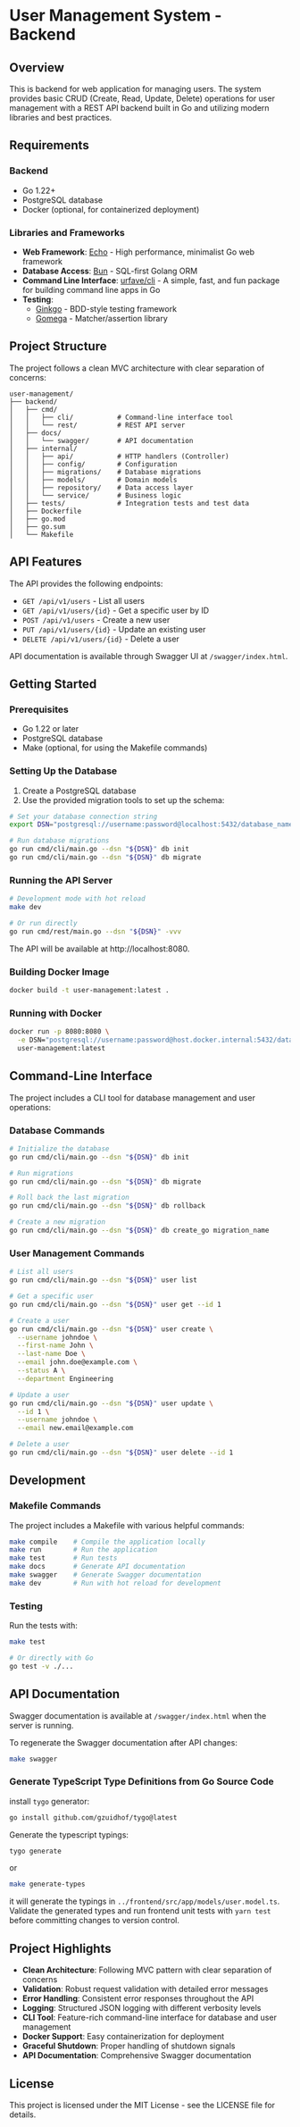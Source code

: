 # User Management System - Backend

## Overview

This is backend for web application for managing users. The system provides basic CRUD (Create, Read, Update, Delete) operations for user management with a REST API backend built in Go and utilizing modern libraries and best practices.

## Requirements

### Backend
- Go 1.22+
- PostgreSQL database
- Docker (optional, for containerized deployment)

### Libraries and Frameworks
- **Web Framework**: [Echo](https://echo.labstack.com/) - High performance, minimalist Go web framework
- **Database Access**: [Bun](https://bun.uptrace.dev/) - SQL-first Golang ORM
- **Command Line Interface**: [urfave/cli](https://github.com/urfave/cli) - A simple, fast, and fun package for building command line apps in Go
- **Testing**:
  - [Ginkgo](https://github.com/onsi/ginkgo) - BDD-style testing framework
  - [Gomega](https://github.com/onsi/gomega) - Matcher/assertion library

## Project Structure

The project follows a clean MVC architecture with clear separation of concerns:

```
user-management/
├── backend/
│   ├── cmd/
│   │   ├── cli/           # Command-line interface tool
│   │   └── rest/          # REST API server
│   ├── docs/
│   │   └── swagger/       # API documentation
│   ├── internal/
│   │   ├── api/           # HTTP handlers (Controller)
│   │   ├── config/        # Configuration
│   │   ├── migrations/    # Database migrations
│   │   ├── models/        # Domain models
│   │   ├── repository/    # Data access layer
│   │   └── service/       # Business logic
│   ├── tests/             # Integration tests and test data
│   ├── Dockerfile
│   ├── go.mod
│   ├── go.sum
│   └── Makefile
```

## API Features

The API provides the following endpoints:

- `GET /api/v1/users` - List all users
- `GET /api/v1/users/{id}` - Get a specific user by ID
- `POST /api/v1/users` - Create a new user
- `PUT /api/v1/users/{id}` - Update an existing user
- `DELETE /api/v1/users/{id}` - Delete a user

API documentation is available through Swagger UI at `/swagger/index.html`.

## Getting Started

### Prerequisites

- Go 1.22 or later
- PostgreSQL database
- Make (optional, for using the Makefile commands)

### Setting Up the Database

1. Create a PostgreSQL database
2. Use the provided migration tools to set up the schema:

```bash
# Set your database connection string
export DSN="postgresql://username:password@localhost:5432/database_name?sslmode=disable"

# Run database migrations
go run cmd/cli/main.go --dsn "${DSN}" db init
go run cmd/cli/main.go --dsn "${DSN}" db migrate
```

### Running the API Server

```bash
# Development mode with hot reload
make dev

# Or run directly
go run cmd/rest/main.go --dsn "${DSN}" -vvv
```

The API will be available at http://localhost:8080.

### Building Docker Image

```bash
docker build -t user-management:latest .
```

### Running with Docker

```bash
docker run -p 8080:8080 \
  -e DSN="postgresql://username:password@host.docker.internal:5432/database_name?sslmode=disable" \
  user-management:latest
```

## Command-Line Interface

The project includes a CLI tool for database management and user operations:

### Database Commands

```bash
# Initialize the database
go run cmd/cli/main.go --dsn "${DSN}" db init

# Run migrations
go run cmd/cli/main.go --dsn "${DSN}" db migrate

# Roll back the last migration
go run cmd/cli/main.go --dsn "${DSN}" db rollback

# Create a new migration
go run cmd/cli/main.go --dsn "${DSN}" db create_go migration_name
```

### User Management Commands

```bash
# List all users
go run cmd/cli/main.go --dsn "${DSN}" user list

# Get a specific user
go run cmd/cli/main.go --dsn "${DSN}" user get --id 1

# Create a user
go run cmd/cli/main.go --dsn "${DSN}" user create \
  --username johndoe \
  --first-name John \
  --last-name Doe \
  --email john.doe@example.com \
  --status A \
  --department Engineering

# Update a user
go run cmd/cli/main.go --dsn "${DSN}" user update \
  --id 1 \
  --username johndoe \
  --email new.email@example.com

# Delete a user
go run cmd/cli/main.go --dsn "${DSN}" user delete --id 1
```

## Development

### Makefile Commands

The project includes a Makefile with various helpful commands:

```bash
make compile    # Compile the application locally
make run        # Run the application
make test       # Run tests
make docs       # Generate API documentation
make swagger    # Generate Swagger documentation
make dev        # Run with hot reload for development
```

### Testing

Run the tests with:

```bash
make test

# Or directly with Go
go test -v ./...
```

## API Documentation

Swagger documentation is available at `/swagger/index.html` when the server is running.

To regenerate the Swagger documentation after API changes:

```bash
make swagger
```

### Generate TypeScript Type Definitions from Go Source Code

install `tygo` generator:

```bash
go install github.com/gzuidhof/tygo@latest
```


Generate the typescript typings:

```bash
tygo generate
```
or

```bash
make generate-types
```

it will generate the typings in `../frontend/src/app/models/user.model.ts`. Validate the generated types and run frontend unit tests with `yarn test` before committing changes to version control.

## Project Highlights

- **Clean Architecture**: Following MVC pattern with clear separation of concerns
- **Validation**: Robust request validation with detailed error messages
- **Error Handling**: Consistent error responses throughout the API
- **Logging**: Structured JSON logging with different verbosity levels
- **CLI Tool**: Feature-rich command-line interface for database and user management
- **Docker Support**: Easy containerization for deployment
- **Graceful Shutdown**: Proper handling of shutdown signals
- **API Documentation**: Comprehensive Swagger documentation

## License

This project is licensed under the MIT License - see the LICENSE file for details.
